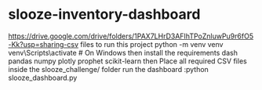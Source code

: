 # slooze-inventory-dashboard
https://drive.google.com/drive/folders/1PAX7LHrD3AFIhTPoZnluwPu9r6fO5-Kk?usp=sharing-csv files
to run this project 
python -m venv venv
venv\Scripts\activate      # On Windows
then install the requirements
dash
pandas
numpy
plotly
prophet
scikit-learn
then Place all required CSV files inside the slooze_challenge/ folder
run the dashboard :python slooze_dashboard.py

